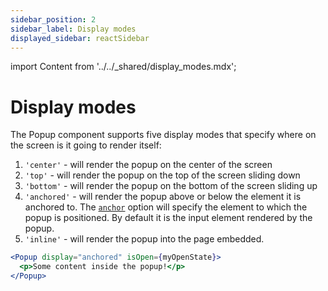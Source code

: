 ```yaml
---
sidebar_position: 2
sidebar_label: Display modes
displayed_sidebar: reactSidebar
---
```


import Content from '../../_shared/display_modes.mdx';

# Display modes

The Popup component supports five display modes that specify where on the screen is it going to render itself:

1. `'center'` - will render the popup on the center of the screen
2. `'top'` - will render the popup on the top of the screen sliding down
3. `'bottom'` - will render the popup on the bottom of the screen sliding up
4. `'anchored'` - will render the popup above or below the element it is anchored to. The [`anchor`](./api#opt-anchor) option will specify the element to which the popup is positioned. By default it is the input element rendered by the popup.
5. `'inline'` - will render the popup into the page embedded.

```jsx title="Setting a display option"
<Popup display="anchored" isOpen={myOpenState}>
  <p>Some content inside the popup!</p>
</Popup>
```
